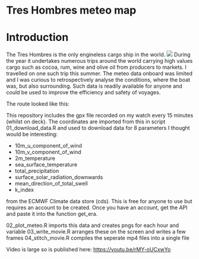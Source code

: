 # Tres Hombres meteo map


# Introduction

The Tres Hombres is the only engineless cargo ship in the world.
![](https://www.sail.nl/cdn-cgi/image/format=auto,width=1080,quality=85/https%3A%2F%2Fs3-sail-2025.webbers.dev%2Fproduction%2Fapp_uploads_2019_11_Tres_Hombres_2_scaled_d0e285967e.jpg)
During the year it undertakes numerous trips around the world carrying
high values cargo such as cocoa, rum, wine and olive oil from producers
to markets. I travelled on one such trip this summer. The meteo data
onboard was limited and I was curious to retrospectively analyse the
conditions, where the boat was, but also surrounding. Such data is
readily available for anyone and could be used to improve the efficiency
and safety of voyages.

The route looked like this:

This repository includes the gpx file recorded on my watch every 15
minutes (whilst on deck). The coordinates are imported from this in
script 01_download_data.R and used to download data for 8 parameters I
thought would be interesting:

- 10m_u_component_of_wind  
- 10m_v_component_of_wind  
- 2m_temperature  
- sea_surface_temperature  
- total_precipitation  
- surface_solar_radiation_downwards  
- mean_direction_of_total_swell  
- k_index

from the ECMWF Climate data store (cds). This is free for anyone to use
but requires an account to be created. Once you have an account, get the
API and paste it into the function get_era.

02_plot_meteo.R imports this data and creates pngs for each hour and
variable 03_write_movie.R arranges these on the screen and writes a few
frames 04_stitch_movie.R compiles the seperate mp4 files into a single
file

Video is large so is published here: https://youtu.be/rMY-oUCxwYo
